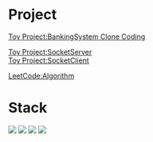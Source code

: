 # Project

<a href="https://github.com/SY-Cpp/BankingSystem">Toy Project:BankingSystem Clone Coding</a>


<a href="https://github.com/SY-Cpp/SocketServer">Toy Project:SocketServer</a> </br>
<a href="https://github.com/SY-Cpp/SocketClient">Toy Project:SocketClient</a>


<a href="https://github.com/SY-Cpp/Algorithm">LeetCode:Algorithm</a>

# Stack

<div align="left">

<img src="https://img.shields.io/badge/VisualStudio-5C2D91?style=for-the-badge&logo=VisualStudio&logoColor=white">
<img src="https://img.shields.io/badge/C++-00599C?style=for-the-badge&logo=C++&logoColor=white">
<img src="https://img.shields.io/badge/postgresql-4169E1?style=for-the-badge&logo=postgresql&logoColor=white">
<img src="https://img.shields.io/badge/JAVA-007396?style=for-the-badge&logo=Java&logoColor=white">

</div>
